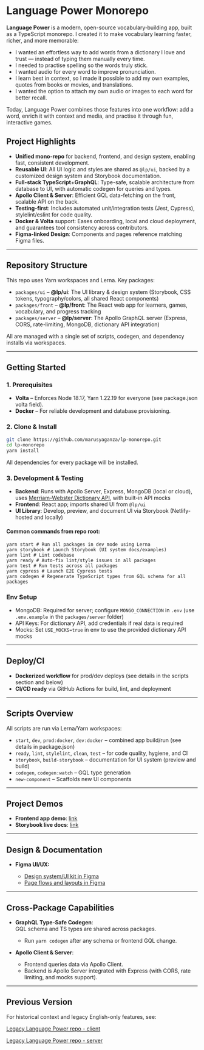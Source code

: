 # Language Power Monorepo

**Language Power** is a modern, open-source vocabulary‑building app, built as a TypeScript monorepo.
I created it to make vocabulary learning faster, richer, and more memorable:

- I wanted an effortless way to add words from a dictionary I love and trust — instead of typing them manually every time.
- I needed to practise spelling so the words truly stick.
- I wanted audio for every word to improve pronunciation.
- I learn best in context, so I made it possible to add my own examples, quotes from books or movies, and translations.
- I wanted the option to attach my own audio or images to each word for better recall.

Today, Language Power combines those features into one workflow: add a word, enrich it with context and media, and practise it through fun, interactive games.

## Project Highlights

- **Unified mono-repo** for backend, frontend, and design system, enabling fast, consistent development.
- **Reusable UI**: All UI logic and styles are shared as `@lp/ui`, backed by a customized design system and Storybook documentation.
- **Full-stack TypeScript**+**GraphQL**: Type-safe, scalable architecture from database to UI, with automatic codegen for queries and types.
- **Apollo Client & Server**: Efficient GQL data-fetching on the front, scalable API on the back.
- **Testing-first**: Includes automated unit/integration tests (Jest, Cypress), stylelint/eslint for code quality.
- **Docker & Volta** support: Eases onboarding, local and cloud deployment, and guarantees tool consistency across contributors.
- **Figma-linked Design**: Components and pages reference matching Figma files.

---

## Repository Structure

This repo uses Yarn workspaces and Lerna. Key packages:

- `packages/ui` – **@lp/ui**: The UI library & design system (Storybook, CSS tokens, typography/colors, all shared React components)
- `packages/front` – **@lp/front**: The React web app for learners, games, vocabulary, and progress tracking
- `packages/server` – **@lp/server**: The Apollo GraphQL server (Express, CORS, rate-limiting, MongoDB, dictionary API integration)

All are managed with a single set of scripts, codegen, and dependency installs via workspaces.

---

## Getting Started

### 1. Prerequisites

- **Volta** – Enforces Node 18.17, Yarn 1.22.19 for everyone (see package.json volta field).
- **Docker** – For reliable development and database provisioning.

### 2. Clone & Install

```bash
git clone https://github.com/marusyaganza/lp-monorepo.git
cd lp-monorepo
yarn install
```

All dependencies for every package will be installed.

### 3. Development & Testing

- **Backend**: Runs with Apollo Server, Express, MongoDB (local or cloud), uses [Merriam-Webster Dictionary API](https://dictionaryapi.com/), with built-in API mocks
- **Frontend**: React app; imports shared UI from `@lp/ui`
- **UI Library**: Develop, preview, and document UI via Storybook (Netlify-hosted and locally)

#### Common commands from repo root:

```
yarn start # Run all packages in dev mode using Lerna
yarn storybook # Launch Storybook (UI system docs/examples)
yarn lint # Lint codebase
yarn ready # Auto-fix lint/style issues in all packages
yarn test # Run tests across all packages
yarn cypress # Launch E2E Cypress tests
yarn codegen # Regenerate TypeScript types from GQL schema for all packages
```

### Env Setup

- MongoDB: Required for server; configure `MONGO_CONNECTION` in `.env` (use `.env.example` in the `packages/server` folder)
- API Keys: For dictionary API, add credentials if real data is required
- Mocks: Set `USE_MOCKS=true` in env to use the provided dictionary API mocks

---

## Deploy/CI

- **Dockerized workflow** for prod/dev deploys (see details in the scripts section and below)
- **CI/CD ready** via GitHub Actions for build, lint, and deployment

---

## Scripts Overview

All scripts are run via Lerna/Yarn workspaces:

- `start`, `dev`, `prod:docker`, `dev:docker` – combined app build/run (see details in package.json)
- `ready`, `lint`, `stylelint`, `clean`, `test` – for code quality, hygiene, and CI
- `storybook`, `build-storybook` – documentation for UI system (preview and build)
- `codegen`, `codegen:watch` – GQL type generation
- `new-component` – Scaffolds new UI components

---

## Project Demos

- **Frontend app demo**: [link](https://lp-monorepo-1.onrender.com)
- **Storybook live docs**: [link](https://lp-design-system.netlify.app/?path=/docs/design-system-colors--docs)

---

## Design & Documentation

- **Figma UI/UX:**

  - [Design system/UI kit in Figma](https://www.figma.com/design/uLznHs3pU0bQqy7Wwn3xQx/Design-system?node-id=2-123&t=i0lZuzBj152W7e0j-1)
  - [Page flows and layouts in Figma](https://www.figma.com/design/uLznHs3pU0bQqy7Wwn3xQx/Design-system?node-id=2-228&t=cV9Um1WVsmJJoaFu-1)

---

## Cross-Package Capabilities

- **GraphQL Type-Safe Codegen**:  
  GQL schema and TS types are shared across packages.

  - Run `yarn codegen` after any schema or frontend GQL change.

- **Apollo Client & Server**:
  - Frontend queries data via Apollo Client.
  - Backend is Apollo Server integrated with Express (with CORS, rate limiting, and mocks support).

---

## Previous Version

For historical context and legacy English-only features, see:

[Legacy Language Power repo - client](https://github.com/marusyaganza/language-power)

[Legacy Language Power repo - server](https://github.com/marusyaganza/language-power-backend)
